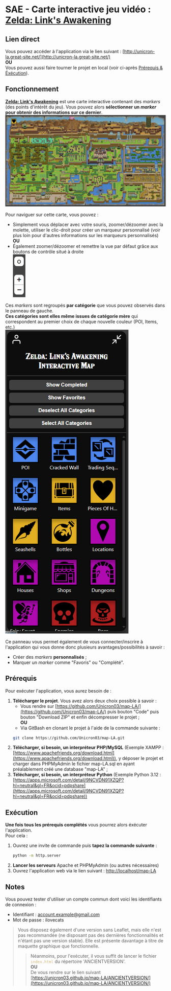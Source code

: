 # SAE - Carte interactive jeu vidéo : <u>Zelda: Link's Awakening</u>

## Lien direct
Vous pouvez accéder à l'application via le lien suivant : [http://unicron-la.great-site.net/](http://unicron-la.great-site.net/)  
**OU**  
Vous pouvez aussi faire tourner le projet en local (voir ci-après [Prérequis & Éxécution](#prérequis)).

## Fonctionnement
<u>**Zelda: Link's Awakening**</u> est une carte interactive contenant des *markers* (des points d'intérêt du jeu). Vous pouvez alors **sélectionner un *marker* pour obtenir des informations sur ce dernier**.  
![alt text](img/readme-img/image.png)

Pour naviguer sur cette carte, vous pouvez :
- Simplement vous déplacer avec votre souris, zoomer/dézoomer avec la molette, utiliser le clic-droit pour créer un marqueur personnalisé (voir plus loin pour d'autres informations sur les marqueurs personnalisés)  
**OU**  
- Également zoomer/dézoomer et remettre la vue par défaut grâce aux boutons de contrôle situé à droite  
![alt text](img/readme-img/image-3.png)

Ces *markers* sont regroupés **par catégorie** que vous pouvez observés dans le panneau de gauche.  
**Ces catégories sont elles même issues de catégorie mère** qui correspondent au premier choix de chaque nouvelle couleur (POI, Items, etc.)  
![alt text](img/readme-img/image-1.png)

Ce panneau vous permet également de vous connecter/inscrire à l'application qui vous donne donc plusieurs avantages/possibilités à savoir :
- Créer des *markers* **personnalisés** ;
- Marquer un *marker* comme "Favoris" ou "Complété".

## Prérequis
Pour exécuter l'application, vous aurez besoin de :
1. **Télécharger le projet**. Vous avez alors deux choix possible à savoir :
   - Vous rendre sur [https://github.com/Unicron03/map-LA/](https://github.com/Unicron03/map-LA/) puis bouton "Code" puis bouton "Download ZIP" et enfin décompresser le projet ;  
   **OU**
   - Via GitBash en clonant le projet à l'aide de la commande suivante :
   ```bash
   git clone https://github.com/Unicron03/map-LA.git
   ```
2. **Télécharger, si besoin, un interpréteur PHP/MySQL** (Exemple XAMPP : [https://www.apachefriends.org/download.html](https://www.apachefriends.org/download.html)), y déposer le projet et charger dans PHPMyAdmin le fichier map-LA.sql en ayant préalablement créé une database "map-LA" ;
3. **Télécharger, si besoin, un interpréteur Python** (Exemple Python 3.12 : [https://apps.microsoft.com/detail/9NCVDN91XZQP?hl=neutral&gl=FR&ocid=pdpshare](https://apps.microsoft.com/detail/9NCVDN91XZQP?hl=neutral&gl=FR&ocid=pdpshare))

## Exécution
**Une fois tous les prérequis complétés** vous pourrez alors éxécuter l'application.  
Pour cela :  
1. Ouvrez une invite de commande puis **tapez la commande suivante** :
   ```cmd
   python -m http.server
   ```
2. **Lancer les serveurs** Apache et PHPMyAdmin (ou autres nécessaires)
3. Ouvrez l'application web via le lien suivant : [http://localhost/map-LA](http://localhost/map-LA)

## Notes
Vous pouvez tester d'utiliser un compte commun dont voici les identifiants de connexion :
- Identifiant : <span style="color: #348aec;">account.example@gmail.com</span>
- Mot de passe : ilovecats


>Vous disposez également d'une version sans Leaflet, mais elle n'est pas recommandée (ne disposant pas des dernières fonctionnalités et n'étant pas une version stable). Elle est présente davantage à titre de maquette graphique que fonctionnelle.
>> Néanmoins, pour l'exécuter, il vous suffit de lancer le fichier <span style="color: #d1b57b;">`index.html`</span> du répertoire 'ANCIENTVERSION'.  
**OU**  
De vous rendre sur le lien suivant [https://unicron03.github.io/map-LA/ANCIENTVERSION/](https://unicron03.github.io/map-LA/ANCIENTVERSION/)